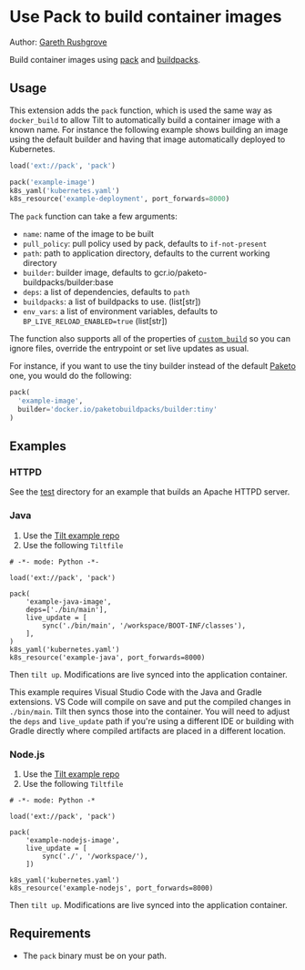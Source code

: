 # Use Pack to build container images

Author: [Gareth Rushgrove](https://github.com/garethr)

Build container images using [pack](https://buildpacks.io/docs/install-pack/) and [buildpacks](https://buildpacks.io/).

## Usage

This extension adds the `pack` function, which is used the same way as `docker_build` to allow Tilt
to automatically build a container image with a known name. For instance the following example shows
building an image using the default builder and having that image automatically deployed to Kubernetes.

```python
load('ext://pack', 'pack')

pack('example-image')
k8s_yaml('kubernetes.yaml')
k8s_resource('example-deployment', port_forwards=8000)
```

The `pack` function can take a few arguments:

- `name`: name of the image to be built
- `pull_policy`: pull policy used by pack, defaults to `if-not-present`
- `path`: path to application directory, defaults to the current working directory
- `builder`: builder image, defaults to gcr.io/paketo-buildpacks/builder:base
- `deps`: a list of dependencies, defaults to `path`
- `buildpacks`: a list of buildpacks to use. (list[str])
- `env_vars`: a list of environment variables, defaults to `BP_LIVE_RELOAD_ENABLED=true` (list[str])

The function also supports all of the properties of [`custom_build`](https://docs.tilt.dev/api.html#api.custom_build) so
you can ignore files, override the entrypoint or set live updates as usual.

For instance, if you want to use the tiny builder instead of the default [Paketo](https://paketo.io/) one,
you would do the following:

```python
pack(
  'example-image',
  builder='docker.io/paketobuildpacks/builder:tiny'
)
```

## Examples

### HTTPD

See the [test](./test) directory for an example that builds an Apache HTTPD server.

### Java

1. Use the [Tilt example repo](https://github.com/tilt-dev/tilt-example-java)
2. Use the following `Tiltfile`

```
# -*- mode: Python -*-

load('ext://pack', 'pack')

pack(
    'example-java-image',
    deps=['./bin/main'],
    live_update = [
        sync('./bin/main', '/workspace/BOOT-INF/classes'),
    ],
)
k8s_yaml('kubernetes.yaml')
k8s_resource('example-java', port_forwards=8000)
```

Then `tilt up`. Modifications are live synced into the application container.

This example requires Visual Studio Code with the Java and Gradle extensions. VS Code will compile on save and put the compiled changes in `./bin/main`. Tilt then syncs those into the container. You will need to adjust the `deps` and `live_update` path if you're using a different IDE or building with Gradle directly where compiled artifacts are placed in a different location.

### Node.js

1. Use the [Tilt example repo](https://github.com/tilt-dev/tilt-example-nodejs)
2. Use the following `Tiltfile`

```
# -*- mode: Python -*

load('ext://pack', 'pack')

pack(
    'example-nodejs-image',
    live_update = [
        sync('./', '/workspace/'),
    ])

k8s_yaml('kubernetes.yaml')
k8s_resource('example-nodejs', port_forwards=8000)
```

Then `tilt up`. Modifications are live synced into the application container.

## Requirements

- The `pack` binary must be on your path.
